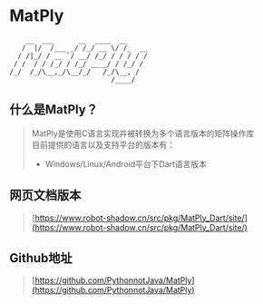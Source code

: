 # MatPly

```text
    __  ___      __  ____  __     
   /  |/  /___ _/ /_/ __ \/ /_  __
  / /|_/ / __ `/ __/ /_/ / / / / /
 / /  / / /_/ / /_/ ____/ / /_/ / 
/_/  /_/\__,_/\__/_/   /_/\__, /  
                         /____/   
```

## 什么是MatPly？
> MatPly是使用C语言实现并被转换为多个语言版本的矩阵操作库  
> 目前提供的语言以及支持平台的版本有：
> - Windows/Linux/Android平台下Dart语言版本

## 网页文档版本
> [https://www.robot-shadow.cn/src/pkg/MatPly_Dart/site/](https://www.robot-shadow.cn/src/pkg/MatPly_Dart/site/)

## Github地址
> [https://github.com/PythonnotJava/MatPly](https://github.com/PythonnotJava/MatPly)

